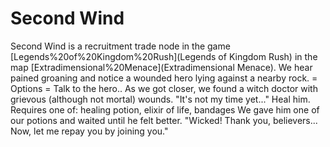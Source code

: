 # Second Wind

Second Wind is a recruitment trade node in the game [Legends%20of%20Kingdom%20Rush](Legends of Kingdom Rush) in the map [Extradimensional%20Menace](Extradimensional Menace).
We hear pained groaning and notice a wounded hero lying against a nearby rock.
= Options =
Talk to the hero..
As we got closer, we found a witch doctor with grievous (although not mortal) wounds.
"It's not my time yet..."
Heal him.
Requires one of: healing potion, elixir of life, bandages
We gave him one of our potions and waited until he felt better.
"Wicked! Thank you, believers... Now, let me repay you by joining you."